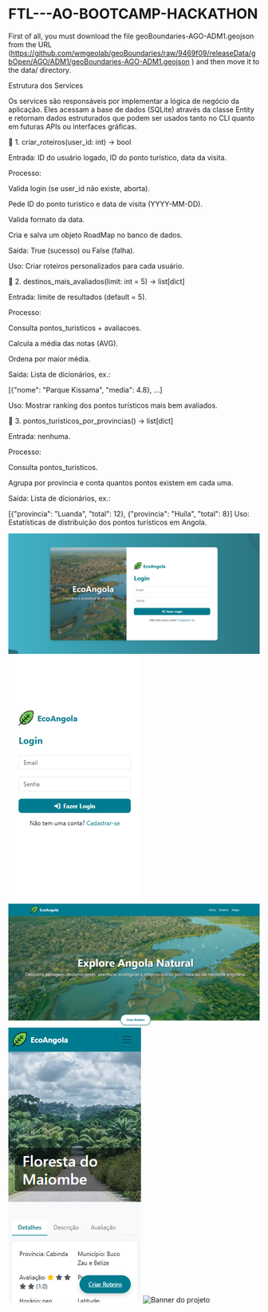 # FTL---AO-BOOTCAMP-HACKATHON
First of all, you must download the file geoBoundaries-AGO-ADM1.geojson from the URL (https://github.com/wmgeolab/geoBoundaries/raw/9469f09/releaseData/gbOpen/AGO/ADM1/geoBoundaries-AGO-ADM1.geojson
) and then move it to the data/ directory.


Estrutura dos Services

Os services são responsáveis por implementar a lógica de negócio da aplicação.
Eles acessam a base de dados (SQLite) através da classe Entity e retornam dados estruturados que podem ser usados tanto no CLI quanto em futuras APIs ou interfaces gráficas.

🔹 1. criar_roteiros(user_id: int) -> bool

Entrada: ID do usuário logado, ID do ponto turístico, data da visita.

Processo:

Valida login (se user_id não existe, aborta).

Pede ID do ponto turístico e data de visita (YYYY-MM-DD).

Valida formato da data.

Cria e salva um objeto RoadMap no banco de dados.

Saída: True (sucesso) ou False (falha).

Uso: Criar roteiros personalizados para cada usuário.

🔹 2. destinos_mais_avaliados(limit: int = 5) -> list[dict]

Entrada: limite de resultados (default = 5).

Processo:

Consulta pontos_turisticos + avaliacoes.

Calcula a média das notas (AVG).

Ordena por maior média.

Saída: Lista de dicionários, ex.:

[{"nome": "Parque Kissama", "media": 4.8}, ...]


Uso: Mostrar ranking dos pontos turísticos mais bem avaliados.

🔹 3. pontos_turisticos_por_provincias() -> list[dict]

Entrada: nenhuma.

Processo:

Consulta pontos_turisticos.

Agrupa por provincia e conta quantos pontos existem em cada uma.

Saída: Lista de dicionários, ex.:

[{"provincia": "Luanda", "total": 12}, {"provincia": "Huíla", "total": 8}]
Uso: Estatísticas de distribuição dos pontos turísticos em Angola.

![Banner do projeto](assets/pc-login.PNG)
![Banner do projeto](assets/cl-login.PNG)
![Banner do projeto](assets/pc-home.PNG)
![Banner do projeto](assets/cl-tupart.PNG)
![Banner do projeto](IMG-20250904-WA0028.jpg)
